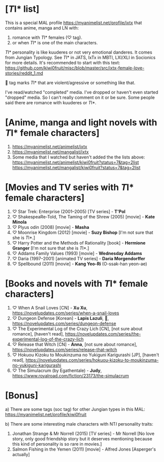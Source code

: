 [*T*I* list]
================================
This is a special MAL profile https://myanimelist.net/profile/ixtx that contains anime, manga and LN with:

1) romance with *T*I* females (♡ tag).
2) or when *T*I* is one of the main characters.

*T*I* personality is like kuuderes or not very emotional danderes. It comes from Jungian Typology. See *T*I* in JATS, IxTx in MBTI, LXI/XLI in Socionics for more details. It's recommended to start with this text: https://github.com/kiwi0fruit/misc/blob/master/src/ixtx-female-love-stories/reddit_1.md

👊 tag marks *T*I* that are violent/agressive or something like that.

I've read/watched "completed" media. I've dropped or haven't even started "dropped" media. So I can't really comment on it or be sure. Some people said there are romance with kuuderes or *T*I*.


[Anime, manga and light novels with *T*I* female characters]
================================
1. https://myanimelist.net/animelist/ixtx
2. https://myanimelist.net/mangalist/ixtx
3. Some media that I watched but haven't added the the lists above:
https://myanimelist.net/animelist/kiwi0fruit?status=7&tag=2list
https://myanimelist.net/mangalist/kiwi0fruit?status=7&tag=2list


[Movies and TV series with *T*I* female characters]
================================
1. ♡ Star Trek: Enterprise (2001–2005) [TV series] - **T'Pol**
2. ♡ ShakespeaRe-Told, The Taming of the Shrew (2005) [movie] - **Kate Minola**
3. ♡ Plyus odin (2008) [movie] - **Masha**
4. ♡ Moonrise Kingdom (2012) [movie] - **Suzy Bishop** [I'm not sure that she is *T*I*.]
5. ♡ Harry Potter and the Methods of Rationality [book] - **Hermione Granger** [I'm not sure that she is *T*I*.]
6. ♡ Addams Family Values (1993) [movie] - **Wednesday Addams**
7. ♡ Daria (1997–2001) [animated TV series] - **Daria Morgendorffer**
8. ♡ Spellbound (2011) [movie] - **Kang Yeo-Ri** (O-ssak-han yeon-ae)

[Books and novels with *T*I* female characters]
================================
1. ♡ When A Snail Loves [CN] - **Xu Xu**, https://novelupdates.com/series/when-a-snail-loves
2. ♡ Dungeon Defense [Korean] - **Lapis Lazuli**, 👊, https://novelupdates.com/series/dungeon-defense
3. ♡ The Experimental Log of the Crazy Lich [CN], [not sure about romance], [haven't read], https://novelupdates.com/series/the-experimental-log-of-the-crazy-lich
4. ♡ Release that Witch [CN] - **Anna**, [not sure about romance], https://novelupdates.com/series/release-that-witch
5. ♡ Hokuou Kizoku to Moukinzuma no Yukiguni Karigurashi [JP], [haven't read], https://novelupdates.com/series/hokuou-kizoku-to-moukinzuma-no-yukiguni-karigurashi
6. ♡ The Simulacrum (by Egathentale) - **Judy**, https://www.royalroad.com/fiction/23173/the-simulacrum

[Bonus]
================================
a) There are some tags (soc tag) for other Jungian types in this MAL: https://myanimelist.net/profile/kiwi0fruit

b) There are some interesting male characters with NT*I* personality traits:

1. Jonathan Strange & Mr Norrell (2015) [TV series] - Mr Norrell [No love story, only good friendship story but it deserves mentioning because this kind of personality is so rare in movies.]
2. Salmon Fishing in the Yemen (2011) [movie] - Alfred Jones [Asperger's actually]
